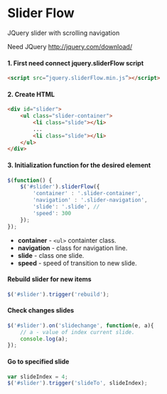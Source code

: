Slider Flow
========

JQuery slider with scrolling navigation

Need JQuery http://jquery.com/download/

#### 1. First need connect jquery.sliderFlow script

```html
<script src=”jquery.sliderFlow.min.js”></script>
```
#### 2. Create HTML
```html
<div id="slider">
	<ul class="slider-container">
		<li class="slide"></li>
		...
		<li class="slide"></li>
	</ul>
</div>
```

#### 3. Initialization function for the desired element
```javascript
$(function() {
	$('#slider').sliderFlow({
		'container' : '.slider-container',
		'navigation' : '.slider-navigation',
		'slide': '.slide', // 
		'speed': 300
	});
});
```
- **container** - `<ul>` containter class.
- **navigation** - class for navigation line.
- **slide** - class one slide.
- **speed** - speed of transition to new slide.

#### Rebuild slider for new items
```javascript
$('#slider').trigger('rebuild');
```

#### Check changes slides
```javascript
$('#slider').on('slidechange', function(e, a){
	// a - value of index current slide.
	console.log(a);
});
```

#### Go to specified slide
```javascript
var slideIndex = 4;
$('#slider').trigger('slideTo', slideIndex);
```